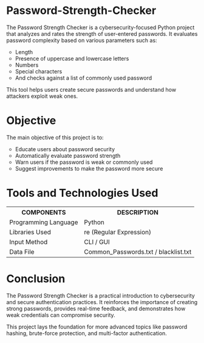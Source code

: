# Password-Strength-Checker

The Password Strength Checker is a cybersecurity-focused Python project that analyzes and rates the strength of user-entered passwords.
It evaluates password complexity based on various parameters such as:  
<ul style="list-style-type:circle">
  <li>Length</li>
  <li>Presence of uppercase and lowercase letters</li>
  <li>Numbers</li>
  <li>Special characters</li>
  <li>And checks against a list of commonly used password</li>
</ul>

This tool helps users create secure passwords and understand how attackers exploit weak ones.

# Objective
The main objective of this project is to:
<ul style="list-style-type:circle">
  <li>Educate users about password security</li>
  <li>Automatically evaluate password strength</li>
  <li>Warn users if the password is weak or commonly used</li>
  <li>Suggest improvements to make the password more secure</li>
</ul>

# Tools and Technologies Used
<table>
  <tr>
    <th><b>COMPONENTS</b></th>
    <th><b>DESCRIPTION<b></th>
  </tr>
  <tr>
    <td>Programming Language</td>
    <td>Python</td>
  </tr>
  <tr>
    <td>Libraries Used</td>
    <td>re (Regular Expression)</td>
  </tr>
  <tr>
    <td>Input Method</td>
    <td>CLI / GUI</td>
  </tr>
  <tr>
    <td>Data File</td>
    <td>Common_Passwords.txt / blacklist.txt</td>
  </tr>
</table>

# Conclusion

The Password Strength Checker is a practical introduction to cybersecurity and secure authentication practices.
It reinforces the importance of creating strong passwords, provides real-time feedback, and demonstrates how weak credentials can compromise security.

This project lays the foundation for more advanced topics like password hashing, brute-force protection, and multi-factor authentication.


